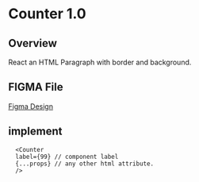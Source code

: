 # Counter 1.0 

## Overview

React an HTML Paragraph with border and background.

## FIGMA File
[Figma Design](https://www.figma.com/design/Q3aIuqsK0HWrUrOElSFEIb/TORCH-Glare-V1.4.4?node-id=1256-123663&t=9mEMXknO7at9NYTS-4)

## implement 

```tsx
  <Counter
  label={99} // component label
  {...props} // any other html attribute.
  />
```









